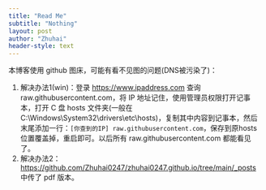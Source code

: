 ```yaml
---
title: "Read Me"
subtitle: "Nothing"
layout: post
author: "Zhuhai"
header-style: text
---
```


本博客使用 github 图床，可能有看不见图的问题(DNS被污染了)：
1. 解决办法1(win)：登录 https://www.ipaddress.com 查询 raw.githubusercontent.com，将 IP 地址记住，使用管理员权限打开记事本，打开 C 盘 hosts 文件夹(一般在C:\Windows\System32\drivers\etc\hosts)，复制其中内容到记事本，然后末尾添加一行：`[你查到的IP] raw.githubusercontent.com`，保存到原hosts 位置覆盖掉，重启即可。以后所有 raw.githubusercontent.com 都能看见了。
2. 解决办法2：https://github.com/Zhuhai0247/zhuhai0247.github.io/tree/main/_posts 中传了 pdf 版本。
